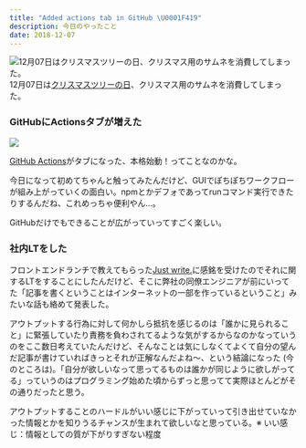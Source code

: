```yaml
---
title: "Added actions tab in GitHub \U0001F419"
description: 今日のやったこと
date: 2018-12-07
---
```


![12月07日は[クリスマスツリーの日](http://www.nnh.to/12/07.html)、クリスマス用のサムネを消費してしまった。](https://cdn-images-1.medium.com/max/800/1*5xs5BsfcBjYGHIaEdjpYjw.png)
12月07日は[クリスマスツリーの日](http://www.nnh.to/12/07.html)、クリスマス用のサムネを消費してしまった。

### GitHubにActionsタブが増えた

![](https://cdn-images-1.medium.com/max/800/1*qhp89c_TJGVAkPLynWLwuw.png)

[GitHub Actions](https://github.com/features/actions)がタブになった、本格始動！ってことなのかな。

今日になって初めてちゃんと触ってみたんだけど、GUIでぽちぽちワークフローが組み上がっていくの面白い。npmとかデフォであってrunコマンド実行できたりするんだね、これめっちゃ便利やん…。

GitHubだけでもできることが広がっていってすごく楽しい。

### 社内LTをした

フロントエンドランチで教えてもらった[Just write.](https://www.sarasoueidan.com/desk/just-write/)に感銘を受けたのでそれに関するLTをすることにしたんだけど、そこに弊社の同僚エンジニアが前にいってた「記事を書くということはインターネットの一部を作っているということ」みたいな話も絡めて発表した。

アウトプットする行為に対して何かしら抵抗を感じるのは「誰かに見られること」に緊張していたり責務を負わされてるような気がするからなのかなっていうのをここ数日考えていたんだけど、そんなことは気にしなくてよくて自分の望んだ記事が書けていればきっとそれが正解なんだよね〜、という結論になった (今のところは)。「自分が欲しいなって思ってるものは誰かが同じように欲しがってる」っていうのはプログラミング始めた頃からずっと思ってて実際ほとんどがその通りだったと思う。

アウトプットすることのハードルがいい感じに下がっていって引き出せていなかった情報とかを知りうるチャンスが生まれて欲しいなと思っている。※ いい感じ：情報としての質が下がりすぎない程度
